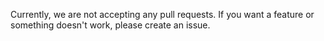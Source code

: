 Currently, we are not accepting any pull requests. If you want a feature or something doesn't work, please create an issue.
